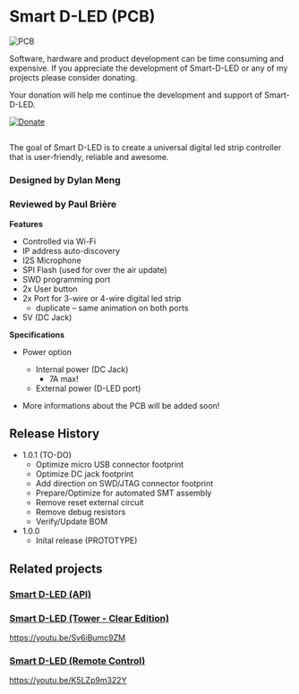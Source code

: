 ﻿# Smart D-LED (PCB)
![PCB](https://lh3.googleusercontent.com/56aI-8e_spPzJCNZfLMgKNGMolLUiGaGQdMBBa0Bixeeup7TWB--QamCgDbBYty2Al9ejCQA2Avo)

Software, hardware and product development can be time consuming and expensive. If you appreciate the development of Smart-D-LED or any of my projects please consider donating.

Your donation will help me continue the development and support of Smart-D-LED.

[![Donate](https://img.shields.io/badge/Donate-PayPal-blue.svg)](https://www.paypal.me/DMeng)

## 
The goal of Smart D-LED is to create a universal digital led strip controller that is user-friendly, reliable and awesome. 

### Designed by Dylan Meng
### Reviewed by Paul Brière

**Features**
 - Controlled via Wi-Fi
 - IP address auto-discovery
 - I2S Microphone
 - SPI Flash (used for over the air update)
 - SWD programming port
 - 2x User button
 - 2x Port  for 3-wire or 4-wire digital led strip 
	 - duplicate – same animation on both ports
 - 5V (DC  Jack)
 
**Specifications**
- Power option
	- Internal power (DC Jack) 
		- 7A max!
	- External power (D-LED port) 

- More informations about the PCB will be added soon!

## Release History

- 1.0.1 (TO-DO)
	- Optimize micro USB connector footprint  
	- Optimize DC jack footprint 
	- Add direction on SWD/JTAG connector footprint
	- Prepare/Optimize for automated SMT assembly
	- Remove reset external circuit
	- Remove debug resistors
	- Verify/Update BOM
 - 1.0.0
	 - Inital release (PROTOTYPE)
	
## Related projects

### [ Smart D-LED (API)](https://github.com/DylanMeng/Smart-D-LED-API)

### [ Smart D-LED (Tower - Clear Edition)](https://github.com/DylanMeng/Smart-D-LED-Tower)

https://youtu.be/Sv6iBumc9ZM

### [ Smart D-LED (Remote Control)](https://dylogic-design.com/)

https://youtu.be/K5LZp9m322Y

## 

